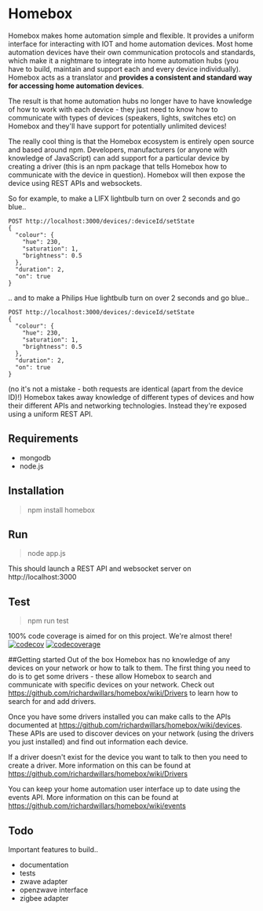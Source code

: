 # Homebox
Homebox makes home automation simple and flexible. It provides a uniform interface for interacting with IOT and home automation devices. Most home automation devices have their own communication protocols and standards, which make it a nightmare to integrate into home automation hubs (you have to build, maintain and support each and every device individually). Homebox acts as a translator and **provides a consistent and standard way for accessing home automation devices**.

The result is that home automation hubs no longer have to have knowledge of how to work with each device - they just need to know how to communicate with types of devices (speakers, lights, switches etc) on Homebox and they'll have support for potentially unlimited devices!

The really cool thing is that the Homebox ecosystem is entirely open source and based around npm. Developers, manufacturers (or anyone with knowledge of JavaScript) can add support for a particular device by creating a driver (this is an npm package that tells Homebox how to communicate with the device in question). Homebox will then expose the device using REST APIs and websockets.

So for example, to make a LIFX lightbulb turn on over 2 seconds and go blue..

    POST http://localhost:3000/devices/:deviceId/setState
    {
      "colour": {
        "hue": 230,
        "saturation": 1,
        "brightness": 0.5
      },
      "duration": 2,
      "on": true
    }
    
.. and to make a Philips Hue lightbulb turn on over 2 seconds and go blue..

    POST http://localhost:3000/devices/:deviceId/setState
    {
      "colour": {
        "hue": 230,
        "saturation": 1,
        "brightness": 0.5
      },
      "duration": 2,
      "on": true
    }
    
    
(no it's not a mistake - both requests are identical (apart from the device ID)!)
Homebox takes away knowledge of different types of devices and how their different APIs and networking technologies. Instead they're exposed using a uniform REST API.


## Requirements
- mongodb
- node.js

## Installation
> npm install homebox

## Run
> node app.js

This should launch a REST API and websocket server on http://localhost:3000

## Test
> npm run test

100% code coverage is aimed for on this project. We're almost there!
[![codecov](https://codecov.io/gh/richardwillars/homebox/branch/master/graph/badge.svg)](https://codecov.io/gh/richardwillars/homebox)
[![codecoverage](https://codecov.io/gh/richardwillars/homebox/branch/master/graphs/sunburst.svg)](https://codecov.io/gh/richardwillars/homebox)


##Getting started
Out of the box Homebox has no knowledge of any devices on your network or how to talk to them. The first thing you need to do is to get some drivers - these allow Homebox to search and communicate with specific devices on your network. Check out https://github.com/richardwillars/homebox/wiki/Drivers to learn how to search for and add drivers.

Once you have some drivers installed you can make calls to the APIs documented at https://github.com/richardwillars/homebox/wiki/devices. These APIs are used to discover devices on your network (using the drivers you just installed) and find out information each device.

If a driver doesn't exist for the device you want to talk to then you need to create a driver. More information on this can be found at https://github.com/richardwillars/homebox/wiki/Drivers

You can keep your home automation user interface up to date using the events API. More information on this can be found at https://github.com/richardwillars/homebox/wiki/events

## Todo
Important features to build..
- documentation
- tests
- zwave adapter
- openzwave interface
- zigbee adapter
